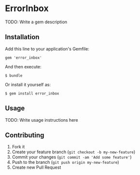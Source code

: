 # ErrorInbox

TODO: Write a gem description

## Installation

Add this line to your application's Gemfile:

    gem 'error_inbox'

And then execute:

    $ bundle

Or install it yourself as:

    $ gem install error_inbox

## Usage

TODO: Write usage instructions here

## Contributing

1. Fork it
2. Create your feature branch (`git checkout -b my-new-feature`)
3. Commit your changes (`git commit -am 'Add some feature'`)
4. Push to the branch (`git push origin my-new-feature`)
5. Create new Pull Request
